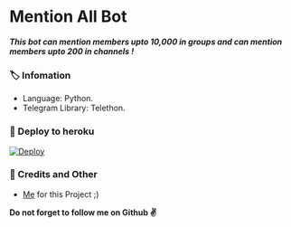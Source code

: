 # Mention All Bot
_**This bot can mention members upto 10,000 in groups and can mention members upto 200 in channels !**_

### 🏷 Infomation
- Language: Python.
- Telegram Library: Telethon.

### 🚀 Deploy to heroku
[![Deploy](https://www.herokucdn.com/deploy/button.svg)](https://heroku.com/deploy?template=https://github.com/lukka12/MentionAllBot)

### 🎯 Credits and Other
- [Me](https://t.me/Official_Nitric) for this Project ;)

**Do not forget to follow me on Github ✌️**
